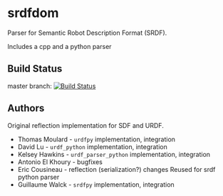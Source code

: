 srdfdom
=======

Parser for Semantic Robot Description Format (SRDF).

Includes a cpp and a python parser

## Build Status

master branch: [![Build Status](https://travis-ci.org/ros-planning/srdfdom.png?branch=master)](https://travis-ci.org/ros-planning/srdfdom)

## Authors

Original reflection implementation for SDF and URDF.
*	Thomas Moulard - `urdfpy` implementation, integration
*	David Lu - `urdf_python` implementation, integration
*	Kelsey Hawkins - `urdf_parser_python` implementation, integration
*	Antonio El Khoury - bugfixes
*	Eric Cousineau - reflection (serialization?) changes
Reused for srdf python parser
*	Guillaume Walck - `srdfpy` implementation, integration

